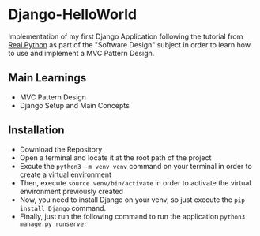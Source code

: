 # Django-HelloWorld

Implementation of my first Django Application following the tutorial from [Real Python](https://realpython.com/get-started-with-django-1/) as part of the "Software Design" subject in order to learn how to use and implement a MVC Pattern Design.

## Main Learnings
* MVC Pattern Design
* Django Setup and Main Concepts 

## Installation
* Download the Repository
* Open a terminal and locate it at the root path of the project
* Excute the <code>python3 -m venv venv</code> command on your terminal in order to create a virtual environment
* Then, execute <code>source venv/bin/activate</code> in order to activate the virtual environment previously created
* Now, you need to install Django on your venv, so just execute the <code>pip install Django</code> command. 
* Finally, just run the following command to run the application <code>python3 manage.py runserver</code>
